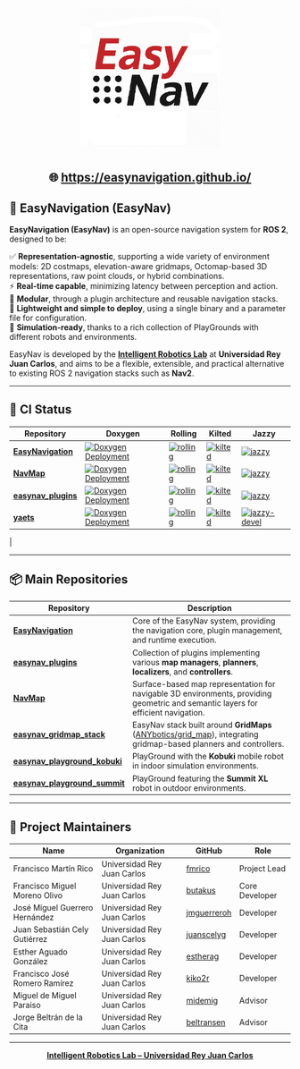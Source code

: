 <p align="center"> <a href="https://easynavigation.github.io/" target="blank"><img src="https://github.com/EasyNavigation/.github/blob/main/easynav_logo.png" width="250" alt="" /></a> </p>
<h1 align="center"></h1>
<p align="center"> 

<h2 align="center">
  🌐 <a href="https://easynavigation.github.io/" target="_blank">https://easynavigation.github.io/</a>
</h2>

  ## 🧭 EasyNavigation (EasyNav)

**EasyNavigation (EasyNav)** is an open-source navigation system for **ROS 2**, designed to be:

✅ **Representation-agnostic**, supporting a wide variety of environment models: 2D costmaps, elevation-aware gridmaps, Octomap-based 3D representations, raw point clouds, or hybrid combinations.  
⚡ **Real-time capable**, minimizing latency between perception and action.  
🧩 **Modular**, through a plugin architecture and reusable navigation stacks.  
🚀 **Lightweight and simple to deploy**, using a single binary and a parameter file for configuration.  
🧪 **Simulation-ready**, thanks to a rich collection of PlayGrounds with different robots and environments.

EasyNav is developed by the **[Intelligent Robotics Lab](https://intelligentroboticslab.gsyc.urjc.es/)** at **Universidad Rey Juan Carlos**, and aims to be a flexible, extensible, and practical alternative to existing ROS 2 navigation stacks such as **Nav2**.

---

## 🧩 CI Status
| Repository | Doxygen | Rolling | Kilted | Jazzy |
|-------------|----------|----------|----------|----------|
| [**EasyNavigation**](https://github.com/EasyNavigation/EasyNavigation) | [![Doxygen Deployment](https://github.com/EasyNavigation/EasyNavigation/actions/workflows/doxygen-doc.yml/badge.svg)](https://github.com/EasyNavigation/EasyNavigation/actions/workflows/doxygen-doc.yml) | [![rolling](https://github.com/EasyNavigation/EasyNavigation/actions/workflows/rolling.yaml/badge.svg)](https://github.com/EasyNavigation/EasyNavigation/actions/workflows/rolling.yaml) | [![kilted](https://github.com/EasyNavigation/EasyNavigation/actions/workflows/kilted.yaml/badge.svg)](https://github.com/EasyNavigation/EasyNavigation/actions/workflows/kilted.yaml) | [![jazzy](https://github.com/EasyNavigation/EasyNavigation/actions/workflows/jazzy.yaml/badge.svg)](https://github.com/EasyNavigation/EasyNavigation/actions/workflows/jazzy.yaml) |
| [**NavMap**](https://github.com/EasyNavigation/NavMap) | [![Doxygen Deployment](https://github.com/EasyNavigation/NavMap/actions/workflows/doxygen-doc.yml/badge.svg)](https://github.com/EasyNavigation/NavMap/actions/workflows/doxygen-doc.yml) | [![rolling](https://github.com/EasyNavigation/NavMap/actions/workflows/rolling.yaml/badge.svg)](https://github.com/EasyNavigation/NavMap/actions/workflows/rolling.yaml) | [![kilted](https://github.com/EasyNavigation/NavMap/actions/workflows/kilted.yaml/badge.svg)](https://github.com/EasyNavigation/NavMap/actions/workflows/kilted.yaml) | [![jazzy](https://github.com/EasyNavigation/NavMap/actions/workflows/jazzy.yaml/badge.svg)](https://github.com/EasyNavigation/NavMap/actions/workflows/jazzy.yaml) |
| [**easynav_plugins**](https://github.com/EasyNavigation/easynav_plugins) | [![Doxygen Deployment](https://github.com/EasyNavigation/easynav_plugins/actions/workflows/doxygen-doc.yml/badge.svg)](https://github.com/EasyNavigation/easynav_plugins/actions/workflows/doxygen-doc.yml) | [![rolling](https://github.com/EasyNavigation/easynav_plugins/actions/workflows/rolling.yaml/badge.svg)](https://github.com/EasyNavigation/easynav_plugins/actions/workflows/rolling.yaml) | [![kilted](https://github.com/EasyNavigation/easynav_plugins/actions/workflows/kilted.yaml/badge.svg)](https://github.com/EasyNavigation/easynav_plugins/actions/workflows/kilted.yaml) | [![jazzy](https://github.com/EasyNavigation/easynav_plugins/actions/workflows/jazzy.yaml/badge.svg)](https://github.com/EasyNavigation/easynav_plugins/actions/workflows/jazzy.yaml) |
| [**yaets**](https://github.com/fmrico/yaets.git) | [![Doxygen Deployment](https://github.com/fmrico/yaets/actions/workflows/doxygen-doc.yml/badge.svg)](https://github.com/fmrico/yaets/actions/workflows/doxygen-doc.yml) | [![rolling](https://github.com/fmrico/yaets/actions/workflows/rolling.yaml/badge.svg)](https://github.com/fmrico/yaets/actions/workflows/rolling.yaml) | [![kilted](https://github.com/fmrico/yaets/actions/workflows/kilted.yaml/badge.svg)](https://github.com/fmrico/yaets/actions/workflows/kilted.yaml) | [![jazzy-devel](https://github.com/fmrico/yaets/actions/workflows/jazzy-devel.yaml/badge.svg?branch=jazzy-devel)](https://github.com/fmrico/yaets/actions/workflows/jazzy-devel.yaml)
 |

---

## 📦 Main Repositories

| Repository | Description |
|-------------|-------------|
| [**EasyNavigation**](https://github.com/EasyNavigation/EasyNavigation) | Core of the EasyNav system, providing the navigation core, plugin management, and runtime execution. |
| [**easynav_plugins**](https://github.com/EasyNavigation/easynav_plugins) | Collection of plugins implementing various **map managers**, **planners**, **localizers**, and **controllers**. |
| [**NavMap**](https://github.com/EasyNavigation/NavMap) | Surface-based map representation for navigable 3D environments, providing geometric and semantic layers for efficient navigation. |
| [**easynav_gridmap_stack**](https://github.com/EasyNavigation/easynav_gridmap_stack) | EasyNav stack built around **GridMaps** ([ANYbotics/grid_map](https://github.com/ANYbotics/grid_map)), integrating gridmap-based planners and controllers. |
| [**easynav_playground_kobuki**](https://github.com/EasyNavigation/easynav_playground_kobuki) | PlayGround with the **Kobuki** mobile robot in indoor simulation environments. |
| [**easynav_playground_summit**](https://github.com/EasyNavigation/easynav_playground_summit) | PlayGround featuring the **Summit XL** robot in outdoor environments. |

---

## 👥 Project Maintainers

| Name | Organization | GitHub | Role |
|------|---------------|--------|------|
| Francisco Martín Rico | Universidad Rey Juan Carlos | [fmrico](https://github.com/fmrico) | Project Lead |
| Francisco Miguel Moreno Olivo | Universidad Rey Juan Carlos | [butakus](https://github.com/butakus) | Core Developer |
| José Miguel Guerrero Hernández | Universidad Rey Juan Carlos | [jmguerreroh](https://github.com/jmguerreroh) | Developer |
| Juan Sebastián Cely Gutiérrez | Universidad Rey Juan Carlos | [juanscelyg](https://github.com/juanscelyg) | Developer |
| Esther Aguado González | Universidad Rey Juan Carlos | [estherag](https://github.com/estherag) | Developer |
| Francisco José Romero Ramírez | Universidad Rey Juan Carlos | [kiko2r](https://github.com/kiko2r) | Developer |
| Miguel de Miguel Paraiso | Universidad Rey Juan Carlos | [midemig](https://github.com/midemig) | Advisor |
| Jorge Beltrán de la Cita | Universidad Rey Juan Carlos | [beltransen](https://github.com/beltransen) | Advisor |

---

<p align="center">
  <a href="https://intelligentroboticslab.gsyc.urjc.es/">
    <strong>Intelligent Robotics Lab – Universidad Rey Juan Carlos</strong>
  </a>
</p>

